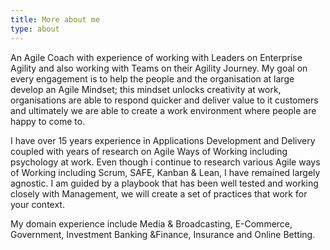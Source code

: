 ```yaml
---
title: More about me
type: about
---
```


An Agile Coach with experience of working with Leaders on Enterprise Agility and also 
working with Teams on their Agility Journey. My goal on every engagement is to help the people 
and the organisation at large develop an Agile Mindset; this mindset unlocks creativity at work, organisations are able to respond quicker and deliver value to it customers and ultimately we are able to create a work environment where people are happy to come to.

I have over 15 years experience in Applications Development and Delivery coupled with years of research on Agile Ways of Working including psychology at work. Even though i continue to research various Agile ways of Working including Scrum, SAFE, Kanban & Lean, I have remained largely agnostic. I am guided by a playbook that has been well tested and working closely with Management, we will create a set of practices that work for your context.

My domain experience include Media & Broadcasting, E-Commerce,  Government, Investment Banking &Finance, Insurance and Online Betting.
